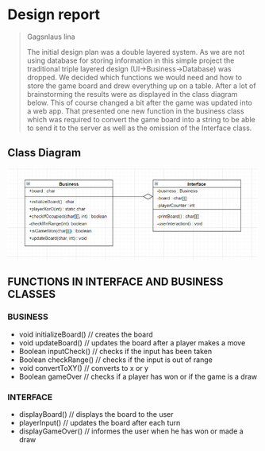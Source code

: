 Design report
=============
> 
> Gagsnlaus lina
>
> The initial design plan was a double layered system. As we are not using database for storing information in this simple project the traditional
> triple layered design (UI->Business->Database) was dropped. We decided which functions we would need and how to store the game board
> and drew everything up on a table. After a lot of brainstorming the results were as displayed in the class diagram below.
> This of course changed a bit after the game was updated into a web app. That presented one new function in the business class which was
> required to convert the game board into a string to be able to send it to the server as well as the omission of the Interface class.

## Class Diagram

![Caption for the picture.](/images/diagramjpg.jpg)

## FUNCTIONS IN INTERFACE AND BUSINESS CLASSES

### BUSINESS

* void initializeBoard() // creates the board
* void updateBoard()     // updates the board after a player makes a move
* Boolean inputCheck()	 // checks if the input has been taken
* Boolean checkRange()	 // checks if the input is out of range
* void convertToXY()	 // converts to x or y
* Boolean gameOver 	   	 // checks if a player has won or if the game is a draw

### INTERFACE

* displayBoard() 		// displays the board to the user
* playerInput() 		// updates the board after each turn
* displayGameOver()		// informes the user when he has won or made a draw
